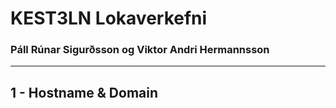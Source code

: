 # KEST3LN Lokaverkefni
### Páll Rúnar Sigurðsson og Viktor Andri Hermannsson
---
## 1 - Hostname & Domain

